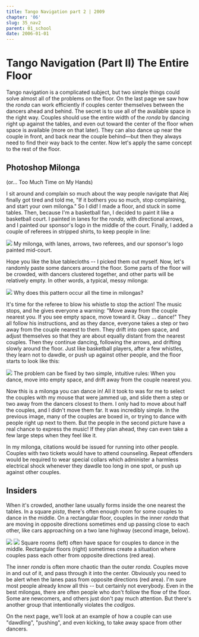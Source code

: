 ```yaml
---
title: Tango Navigation part 2 | 2009
chapter: '06'
slug: 35_nav2
parent: 01_school
date: 2006-01-01
---
```


# Tango Navigation (Part II) The Entire Floor

Tango navigation is a complicated subject, but two simple things could solve almost all of the problems on the floor. On the last page we saw how the _ronda_ can work efficiently if couples center themselves between the dancers ahead and behind. The secret is to use all of the available space in the right way. Couples should use the entire width of the _ronda_ by dancing right up against the tables, and even out toward the center of the floor when space is available (more on that later). They can also dance up near the couple in front, and back near the couple behind—but then they always  need to find their way back to the center. Now let's apply the same concept to the rest of the floor.

## Photoshop Milonga
(or... Too Much Time on My Hands)

I sit around and complain so much about the way people navigate that Alej finally got tired and told me, "If it bothers you so much, stop complaining, and start your own milonga." So I did! I made a floor, and stuck in some tables. Then, because I'm a basketball fan, I decided to paint it like a basketball court. I painted in lanes for the _ronda_, with directional arrows, and I painted our sponsor's logo in the middle of the court. Finally, I added a couple of referees in stripped shirts, to keep people in line:

![](/6_pics/stick_man/nav16.jpg)
My milonga, with lanes, arrows, two referees, and our sponsor's logo painted mid-court.

Hope you like the blue tablecloths -- I picked them out myself. Now, let's randomly paste some dancers around the floor. Some parts of the floor will be crowded, with dancers clustered together, and other parts will be relatively empty. In other words, a typical, messy milonga:

![](/6_pics/stick_man/nav13.jpg)
Why does this pattern occur all the time in milongas?

It's time for the referee to blow his whistle to stop the action! The music stops, and he gives everyone a warning: "Move away from the couple nearest you. If you see empty space, move toward it. Okay ... dance!" They all follow his instructions, and as they dance, everyone takes a step or two away from the couple nearest to them. They drift into open space, and adjust themselves so that they are about equally distant from the nearest couples. Then they continue dancing, following the arrows, and drifting slowly around the floor. Just like basketball players, after a few whistles, they learn not to dawdle, or push up against other people, and the floor starts to look like this:

![](/6_pics/stick_man/nav14.jpg)
The problem can be fixed by two simple, intuitive rules:  When you dance, move into empty space,
and drift away from the couple nearest you.

Now this is a milonga you can dance in! All it took to was for me to select the couples with my mouse that were jammed up, and slide them a step or two away from the dancers closest to them. I only had to move about half the couples, and I didn't move them far. It was incredibly simple. In the previous image, many of the couples are boxed in, or trying to dance with people right up next to them. But the people in the second picture have a real chance to express the music! If they plan ahead, they can even take a few large steps when they feel like it.

In my milonga, citations would be issued for running into other people. Couples with two tickets would have to attend counseling. Repeat offenders would be required to wear special collars which administer a harmless electrical shock whenever they dawdle too long in one spot, or push up against other couples.

## Insiders

When it's crowded, another lane usually forms inside the one nearest the tables. In a square _pista_, there's often enough room for some couples to dance in the middle. On a rectangular floor, couples in the inner _ronda_ that are moving in opposite directions sometimes end up passing close to each other, like cars approaching on a two lane highway (second image, below).

![](/6_pics/photos/nav15b.jpg)
![](/6_pics/photos/nav15c.jpg)
Square rooms (left) often have space for couples to dance in the middle. Rectangular floors (right) sometimes
create a situation where couples pass each other from opposite directions (red area).

The inner _ronda_ is often more chaotic than the outer _ronda._ Couples move in and out of it, and pass through it into the center. Obviously you need to be alert when the lanes pass from opposite directions (red area). I'm sure most people already know all this -- but certainly not everybody. Even in the best milongas, there are often people who don't follow the flow of the floor. Some are newcomers, and others just don't pay much attention. But there's another group that intentionally violates the _codigos_.

On the next page, we'll look at an example of how a couple can use "dawdling", "pushing", and even kicking, to take away space from other dancers.
